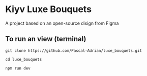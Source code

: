 # Kiyv Luxe Bouquets

A project based on an open-source disign from Figma

## To run an view (terminal)

```
git clone https://github.com/Pascal-Adrian/luxe_bouquets.git
```

```
cd luxe_bouquets
```

```
npm run dev
```
